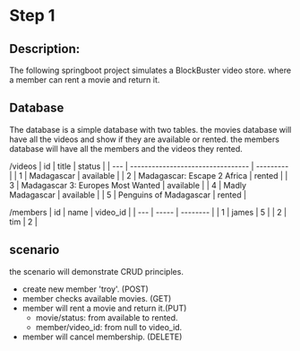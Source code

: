 # Step 1

## Description: 
The following springboot project simulates a BlockBuster video store.
where a member can rent a movie and return it.


## Database 
The database is a simple database with two tables.
the movies database will have all the videos and show if they are available or rented.
the members database will have all the members and the videos they rented.

/videos
| id  | title                             | status    |
| --- | --------------------------------- | --------- |
| 1   | Madagascar                        | available |
| 2   | Madagascar: Escape 2 Africa       | rented    |
| 3   | Madagascar 3: Europes Most Wanted | available |
| 4   | Madly Madagascar                  | available |
| 5   | Penguins of Madagascar            | rented    |

/members
| id  | name  | video_id |
| --- | ----- | -------- |
| 1   | james | 5        |
| 2   | tim   | 2        |

## scenario
the scenario will demonstrate CRUD principles.

- create new member 'troy'. (POST)
- member checks available movies. (GET)
- member will rent a movie and return it.(PUT) 
  - movie/status: from available to rented.
  - member/video_id: from null to video_id.
- member will cancel membership. (DELETE)
